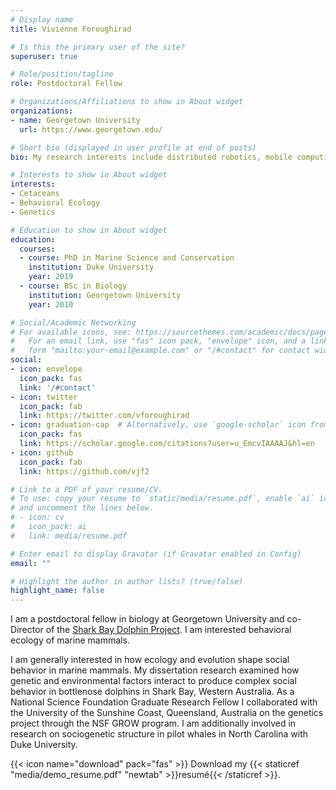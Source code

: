 ```yaml
---
# Display name
title: Vivienne Foroughirad

# Is this the primary user of the site?
superuser: true

# Role/position/tagline
role: Postdoctoral Fellow

# Organizations/Affiliations to show in About widget
organizations:
- name: Georgetown University
  url: https://www.georgetown.edu/

# Short bio (displayed in user profile at end of posts)
bio: My research interests include distributed robotics, mobile computing and programmable matter.

# Interests to show in About widget
interests:
- Cetaceans
- Behavioral Ecology
- Genetics

# Education to show in About widget
education:
  courses:
  - course: PhD in Marine Science and Conservation
    institution: Duke University
    year: 2019
  - course: BSc in Biology
    institution: Georgetown University
    year: 2010

# Social/Academic Networking
# For available icons, see: https://sourcethemes.com/academic/docs/page-builder/#icons
#   For an email link, use "fas" icon pack, "envelope" icon, and a link in the
#   form "mailto:your-email@example.com" or "/#contact" for contact widget.
social:
- icon: envelope
  icon_pack: fas
  link: '/#contact'
- icon: twitter
  icon_pack: fab
  link: https://twitter.com/vforoughirad
- icon: graduation-cap  # Alternatively, use `google-scholar` icon from `ai` icon pack
  icon_pack: fas
  link: https://scholar.google.com/citations?user=u_EmcvIAAAAJ&hl=en
- icon: github
  icon_pack: fab
  link: https://github.com/vjf2

# Link to a PDF of your resume/CV.
# To use: copy your resume to `static/media/resume.pdf`, enable `ai` icons in `params.toml`, 
# and uncomment the lines below.
# - icon: cv
#   icon_pack: ai
#   link: media/resume.pdf

# Enter email to display Gravatar (if Gravatar enabled in Config)
email: ""

# Highlight the author in author lists? (true/false)
highlight_name: false
---
```


I am a postdoctoral fellow in biology at Georgetown University and co-Director of the [Shark Bay Dolphin Project](https:/www.monkeymiadolphins.org). I am interested behavioral ecology of marine mammals.

I am generally interested in how ecology and evolution shape social behavior in marine mammals. My dissertation research examined how genetic and environmental factors interact to produce complex social behavior in bottlenose dolphins in Shark Bay, Western Australia. As a National Science Foundation Graduate Research Fellow I collaborated with the University of the Sunshine Coast, Queensland, Australia on the genetics project through the NSF GROW program. I am additionally involved in research on sociogenetic structure in pilot whales in North Carolina with Duke University.

{{< icon name="download" pack="fas" >}} Download my {{< staticref "media/demo_resume.pdf" "newtab" >}}resumé{{< /staticref >}}.
